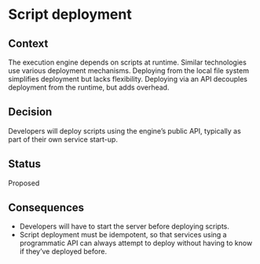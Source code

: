 # Script deployment

## Context

The execution engine depends on scripts at runtime.
Similar technologies use various deployment mechanisms.
Deploying from the local file system simplifies deployment but lacks flexibility.
Deploying via an API decouples deployment from the runtime, but adds overhead.

## Decision

Developers will deploy scripts using the engine’s public API, typically as part of their own service start-up.

## Status

Proposed

## Consequences

* Developers will have to start the server before deploying scripts.
* Script deployment must be idempotent, so that services using a programmatic API can always attempt to deploy without having to know if they’ve deployed before.
